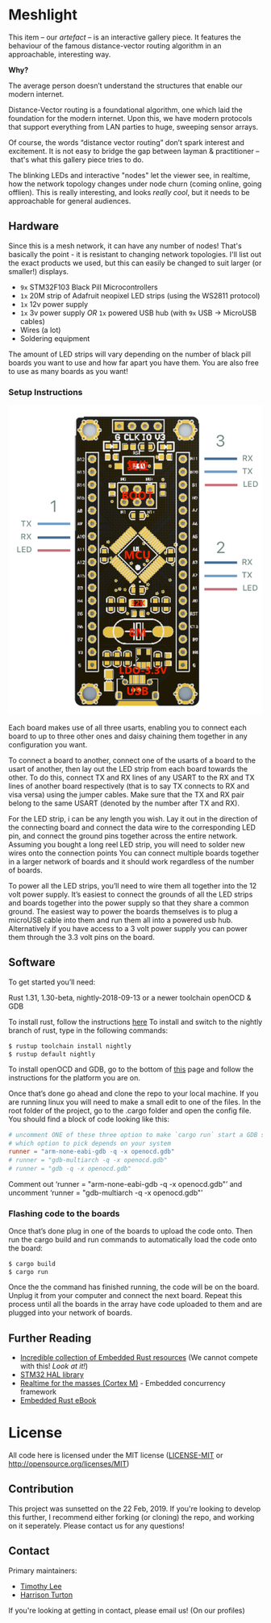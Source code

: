# Meshlight

This item – our *artefact* – is an interactive gallery piece. It features the behaviour of the famous distance-vector routing algorithm in an approachable, interesting way.

**Why?**

The average person doesn’t understand the structures that enable our modern internet.

Distance-Vector routing is a foundational algorithm, one which laid the foundation for the modern internet. Upon this, we have modern protocols that support everything from LAN parties to huge, sweeping sensor arrays.

Of course, the words “distance vector routing” don’t spark interest and excitement. It is not easy to bridge the gap between layman & practitioner – that's what this gallery piece tries to do.

The blinking LEDs and interactive "nodes" let the viewer see, in realtime, how the network topology changes under node churn (coming online, going offlien). This is really interesting, and looks *really cool*, but it needs to be approachable for general audiences.

## Hardware

Since this is a mesh network, it can have any number of nodes! That's basically the point - it is resistant to changing network topologies. I'll list out the exact products we used, but this can easily be changed to suit larger (or smaller!) displays.

- `9x` STM32F103 Black Pill Microcontrollers
- `1x` 20M strip of Adafruit neopixel LED strips (using the WS2811 protocol)
- `1x` 12v power supply
- `1x` 3v power supply *OR* `1x` powered USB hub (with `9x` USB -> MicroUSB cables)
- Wires (a lot)
- Soldering equipment

The amount of LED strips will vary depending on the number of black pill boards you want to use and how far apart you have them. You are also free to use as many boards as you want!

### Setup Instructions

![Diagram of the black pill board](board-diagram.png?raw=true "Black Pill Board Diagram")

Each board makes use of all three usarts, enabling you to connect each board to up to three other ones and daisy chaining them together in any configuration you want.

To connect a board to another, connect one of the usarts of a board to the usart of another, then lay out the LED strip from each board towards the other. To do this, connect TX and RX lines of any USART to the RX and TX lines of another board respectively (that is to say TX connects to RX and visa versa) using the jumper cables.
Make sure that the TX and RX pair belong to the same USART (denoted by the number after TX and RX).

For the LED strip, i can be any length you wish. Lay it out in the direction of the connecting board and connect the data wire to the corresponding LED pin, and connect the ground pins together across the entire network. Assuming you bought a long reel LED strip, you will need to solder new wires onto the connection points You can connect multiple boards together in a larger network of boards and it should work regardless of the number of boards.

To power all the LED strips, you’ll need to wire them all together into the 12 volt power supply. It’s easiest to connect the grounds of all the LED strips and boards together into the power supply so that they share a common ground. The easiest way to power the boards themselves is to plug a microUSB cable into them and run them all into a powered usb hub.
Alternatively if you have access to a 3 volt power supply you can power them through the 3.3 volt pins on the board.

## Software

To get started you’ll need: 

Rust 1.31, 1.30-beta, nightly-2018-09-13 or a newer toolchain
openOCD & GDB

To install rust, follow the instructions [here](https://www.rust-lang.org/tools/install)
To install and switch to the nightly branch of rust, type in the following commands:

``` console
$ rustup toolchain install nightly
$ rustup default nightly
```

To install openOCD and GDB, go to the bottom of [this](https://rust-embedded.github.io/book/intro/install.html) page and follow the instructions for the platform you are on. 

Once that’s done go ahead and clone the repo to your local machine. If you are running linux you will need to make a small edit to one of the files. In the root folder of the project, go to the .cargo folder and open the config file. You should find a block of code looking like this: 
``` toml
# uncomment ONE of these three option to make `cargo run` start a GDB session
# which option to pick depends on your system
runner = "arm-none-eabi-gdb -q -x openocd.gdb"
# runner = "gdb-multiarch -q -x openocd.gdb"
# runner = "gdb -q -x openocd.gdb"
```
Comment out ‘runner = "arm-none-eabi-gdb -q -x openocd.gdb"’ and uncomment ‘runner = "gdb-multiarch -q -x openocd.gdb"’ 

### Flashing code to the boards
Once that’s done plug in one of the boards to upload the code onto. Then run the cargo build and run commands to automatically load the code onto the board:

``` console
$ cargo build
$ cargo run
```
Once the the command has finished running, the code will be on the board. Unplug it from your computer and connect the next board. Repeat this process until all the boards in the array have code uploaded to them and are plugged into your network of boards.

## Further Reading

- [Incredible collection of Embedded Rust resources](https://github.com/rust-embedded/awesome-embedded-rust) (We cannot compete with this! *Look at it!*)
- [STM32 HAL library](https://docs.rs/stm32f1xx-hal/0.2.0/stm32f1xx_hal/)
- [Realtime for the masses (Cortex M)](https://github.com/japaric/cortex-m-rtfm) - Embedded concurrency framework
- [Embedded Rust eBook](https://rust-embedded.github.io/book/)

# License

All code here is licensed under the MIT license ([LICENSE-MIT](LICENSE-MIT) or http://opensource.org/licenses/MIT)

## Contribution

This project was sunsetted on the 22 Feb, 2019. If you're looking to develop this further, I recommend either forking (or cloning) the repo, and working on it seperately. Please contact us for any questions!

## Contact

Primary maintainers:

- [Timothy Lee](github.com/tztimlee)
- [Harrison Turton](github.com/tztimlee)

If you're looking at getting in contact, please email us! (On our profiles)
